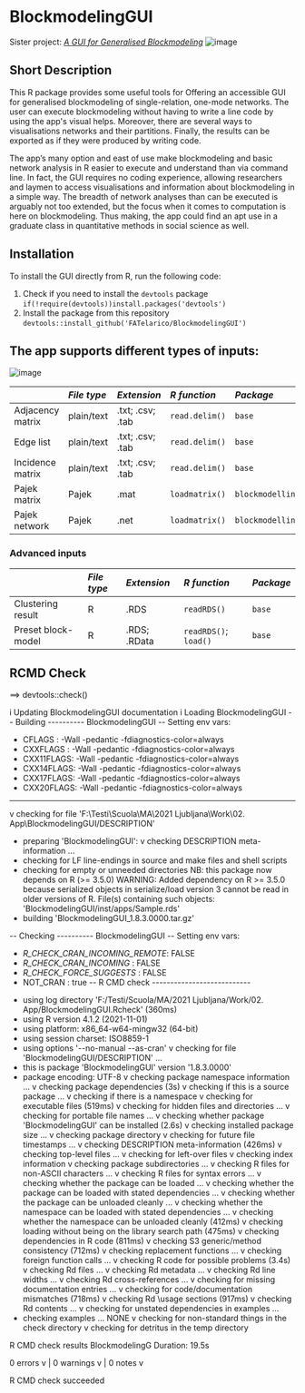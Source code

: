 # BlockmodelingGUI
Sister project: *[A GUI for Generalised Blockmodeling](https://github.com/FATelarico/GUI-Generalised-Blockmodeling)*
![image](https://user-images.githubusercontent.com/100512813/158572361-844a64ee-5784-4c82-a164-bf9bdcc917c0.png)

## Short Description
This R package provides some useful tools for Offering an accessible GUI for generalised blockmodeling of single-relation, one-mode networks. The user can execute blockmodeling without having to write a line code by using the app's visual helps. Moreover, there are several ways to visualisations networks and their partitions. Finally, the results can be exported as if they were produced by writing code.

The app’s many option and east of use make blockmodeling and basic network analysis in R easier to execute and understand than via command line. In fact, the GUI requires no coding experience, allowing researchers and laymen to access visualisations and information about blockmodeling in a simple way. The breadth of network analyses than can be executed is arguably not too extended, but the focus when it comes to computation is here on blockmodeling. Thus making, the app could find an apt use in a graduate class in quantitative methods in social science as well.

## Installation
To install the GUI directly from R, run the following code:
1. Check if you need to install the `devtools` package
  `if(!require(devtools))install.packages('devtools')` 
2. Install the package from this repository
  `devtools::install_github('FATelarico/BlockmodelingGUI')`

## The app supports different types of inputs:

![image](https://user-images.githubusercontent.com/100512813/159125221-be31c181-a0bb-4399-b410-16f45cb9cfc9.png)


|                  |*File type*|*Extension*      |*R function*                  |*Package*          |
|:-----------------|:----------|:----------------|:-----------------------------|:------------------|
|Adjacency matrix  |plain/text |.txt; .csv; .tab |``read.delim()``              |``base``           |
|Edge list         |plain/text |.txt; .csv; .tab |``read.delim()``              |``base``           |
|Incidence matrix  |plain/text |.txt; .csv; .tab |``read.delim()``              |``base``           |
|Pajek matrix      |Pajek      |.mat             |``loadmatrix()``              |``blockmodelling`` |
|Pajek network     |Pajek      |.net             |``loadmatrix()``              |``blockmodelling`` |

### Advanced inputs

|                  |*File type*|*Extension*      |*R function*                  |*Package*          |
|:-----------------|:----------|:----------------|:-----------------------------|:------------------|
|Clustering result |R          |.RDS             |``readRDS()``                 |``base``           |
|Preset block-model|R          |.RDS; .RData     |``readRDS()``; ``load()``     |``base``           |

## RCMD Check
==> devtools::check()

i Updating BlockmodelingGUI documentation
i Loading BlockmodelingGUI
-- Building ---------- BlockmodelingGUI --
Setting env vars:
* CFLAGS    : -Wall -pedantic -fdiagnostics-color=always
* CXXFLAGS  : -Wall -pedantic -fdiagnostics-color=always
* CXX11FLAGS: -Wall -pedantic -fdiagnostics-color=always
* CXX14FLAGS: -Wall -pedantic -fdiagnostics-color=always
* CXX17FLAGS: -Wall -pedantic -fdiagnostics-color=always
* CXX20FLAGS: -Wall -pedantic -fdiagnostics-color=always
------------------------------------------
v  checking for file 'F:\Testi\Scuola\MA\2021 Ljubljana\Work\02. App\BlockmodelingGUI/DESCRIPTION'
-  preparing 'BlockmodelingGUI':
v  checking DESCRIPTION meta-information ... 
-  checking for LF line-endings in source and make files and shell scripts
-  checking for empty or unneeded directories
     NB: this package now depends on R (>= 3.5.0)
     WARNING: Added dependency on R >= 3.5.0 because serialized objects in
     serialize/load version 3 cannot be read in older versions of R.
     File(s) containing such objects:
       'BlockmodelingGUI/inst/apps/Sample.rds'
-  building 'BlockmodelingGUI_1.8.3.0000.tar.gz'
   
-- Checking ---------- BlockmodelingGUI --
Setting env vars:
* _R_CHECK_CRAN_INCOMING_REMOTE_: FALSE
* _R_CHECK_CRAN_INCOMING_       : FALSE
* _R_CHECK_FORCE_SUGGESTS_      : FALSE
* NOT_CRAN                      : true
-- R CMD check ---------------------------
-  using log directory 'F:/Testi/Scuola/MA/2021 Ljubljana/Work/02. App/BlockmodelingGUI.Rcheck' (360ms)
-  using R version 4.1.2 (2021-11-01)
-  using platform: x86_64-w64-mingw32 (64-bit)
-  using session charset: ISO8859-1
-  using options '--no-manual --as-cran'
v  checking for file 'BlockmodelingGUI/DESCRIPTION' ... 
-  this is package 'BlockmodelingGUI' version '1.8.3.0000'
-  package encoding: UTF-8
v  checking package namespace information ... 
v  checking package dependencies (3s)
v  checking if this is a source package ...
v  checking if there is a namespace
v  checking for executable files (519ms)
v  checking for hidden files and directories ... 
v  checking for portable file names ... 
v  checking whether package 'BlockmodelingGUI' can be installed (2.6s)
v  checking installed package size ... 
v  checking package directory
v  checking for future file timestamps ... 
v  checking DESCRIPTION meta-information (426ms)
v  checking top-level files ...
v  checking for left-over files
v  checking index information
v  checking package subdirectories ... 
v  checking R files for non-ASCII characters ... 
v  checking R files for syntax errors ... 
v  checking whether the package can be loaded ... 
v  checking whether the package can be loaded with stated dependencies ... 
v  checking whether the package can be unloaded cleanly ... 
v  checking whether the namespace can be loaded with stated dependencies ... 
v  checking whether the namespace can be unloaded cleanly (412ms)
v  checking loading without being on the library search path (475ms)
v  checking dependencies in R code (811ms)
v  checking S3 generic/method consistency (712ms)
v  checking replacement functions ... 
v  checking foreign function calls ... 
v  checking R code for possible problems (3.4s)
v  checking Rd files ... 
v  checking Rd metadata ... 
v  checking Rd line widths ... 
v  checking Rd cross-references ... 
v  checking for missing documentation entries ... 
v  checking for code/documentation mismatches (718ms)
v  checking Rd \usage sections (917ms)
v  checking Rd contents ... 
v  checking for unstated dependencies in examples ... 
-  checking examples ... NONE
v  checking for non-standard things in the check directory
v  checking for detritus in the temp directory
   
   
 R CMD check results  BlockmodelingG
Duration: 19.5s

0 errors v | 0 warnings v | 0 notes v

R CMD check succeeded
